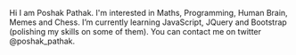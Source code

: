 Hi I am Poshak Pathak. I'm interested in Maths, Programming, Human Brain, Memes and Chess. I’m currently learning JavaScript, JQuery and Bootstrap (polishing my skills on some of them). You can contact me on twitter @poshak_pathak.

<!---
PoshakCodes/PoshakCodes is a ✨ special ✨ repository because its `README.md` (this file) appears on your GitHub profile.
You can click the Preview link to take a look at your changes.
--->
